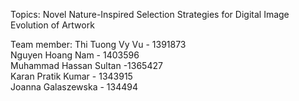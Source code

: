 Topics: Novel Nature-Inspired Selection Strategies for Digital Image Evolution of Artwork
<p>Team member:
Thi Tuong Vy Vu - 1391873<br>
Nguyen Hoang Nam - 1403596<br>
Muhammad Hassan Sultan -1365427<br>
Karan Pratik Kumar - 1343915<br>
Joanna Galaszewska - 134494</p>
